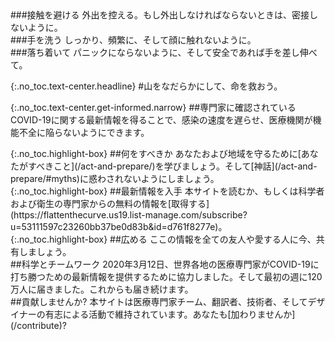 <div markdown="1" class="row col-3 do-these">
<div markdown="1">
###接触を避ける
外出を控える。もし外出しなければならないときは、密接しないように。
</div>
<div markdown="1">
###手を洗う
しっかり、頻繁に、そして顔に触れないように。
</div>
<div markdown="1">
###落ち着いて
パニックにならないように、そして安全であれば手を差し伸べて。
</div>
</div>

{:.no_toc.text-center.headline}
#山をなだらかにして、命を救おう。

{:.no_toc.text-center.get-informed.narrow}
##専門家に確認されているCOVID-19に関する最新情報を得ることで、感染の速度を遅らせ、医療機関が機能不全に陥らないようにできます。

<div class="row col-3 ctas push-up-2">
<div markdown="1" class="mission">
{:.no_toc.highlight-box}
##何をすべきか
あなたおよび地域を守るために[あなたがすべきこと](/act-and-prepare/)を学びましょう。そして[神話](/act-and-prepare/#myths)に惑わされないようにしましょう。
<div markdown="1" class="mission">
</div>
{:.no_toc.highlight-box}
##最新情報を入手
本サイトを読むか、もしくは科学者および衛生の専門家からの無料の情報を[取得する](https://flattenthecurve.us19.list-manage.com/subscribe?u=53111597c23260bb37be0d83b&id=d761f8277e)。
</div>
<div markdown="1" class="mission">
{:.no_toc.highlight-box}
##広める
ここの情報を全ての友人や愛する人に今、共有しましょう。
</div>
</div>

<div class="row col-2 push-up-1">
<div markdown="1">
##科学とチームワーク
2020年3月12日、世界各地の医療専門家がCOVID-19に打ち勝つための最新情報を提供するために協力しました。そして最初の週に120万人に届きました。これからも届き続けます。
</div>
<div markdown="1">
##貢献しませんか?
本サイトは医療専門家チーム、翻訳者、技術者、そしてデザイナーの有志による活動で維持されています。あなたも[加わりませんか](/contribute)?
</div>
</div>
